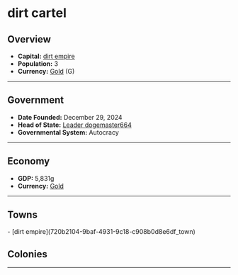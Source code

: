 <!--UNDEDITED FILE, remove this entire line if this file has been edited!-->
# <!--NAME-->dirt cartel<!--NAME-->

## Overview

- **Capital:** <!--CAPITAL_LINK-->[dirt empire](720b2104-9baf-4931-9c18-c908b0d8e6df_town)<!--CAPITAL_LINK-->
- **Population:** <!--POPULATION-->3<!--POPULATION-->
- **Currency:** <!--CURRENCY_LINK-->[Gold](Gold_currency)<!--CURRENCY_LINK--> (<!--CURRENCY_ABV-->G<!--CURRENCY_ABV-->)

---

## Government

- **Date Founded:** <!--FOUNDED-->December 29, 2024<!--FOUNDED-->
- **Head of State:** <!--LEADER_TITLE_LINK-->[Leader dogemaster664](dogemaster664_user)<!--LEADER_TITLE_LINK-->
- **Governmental System:** <!--GOVERNMENT-->Autocracy<!--GOVERNMENT-->

---

## Economy

- **GDP:** <!--GDP-->5,831g<!--GDP-->
- **Currency:** <!--CURRENCY_LINK-->[Gold](Gold_currency)<!--CURRENCY_LINK-->

---

## Towns

<!--TOWNS-->- [dirt empire](720b2104-9baf-4931-9c18-c908b0d8e6df_town)<!--TOWNS-->

## Colonies

<!--COLONIES--><!--COLONIES-->

---